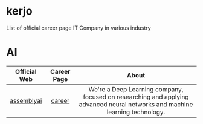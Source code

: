 # kerjo
List of official career page IT Company in various industry

# AI

| Official Web | Career Page | About |
|:---:|:---:|:---:|
|[assemblyai](https://www.assemblyai.com/)|[career](https://apply.workable.com/assemblyai/#jobs)| We're a Deep Learning company, focused on researching and applying advanced neural networks and machine learning technology. |
